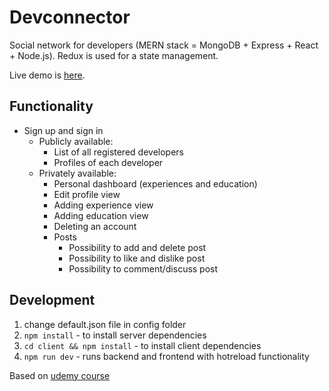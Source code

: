 # Devconnector

Social network for developers (MERN stack = MongoDB + Express + React + Node.js). Redux is used for a state management.

Live demo is [here](https://murmuring-basin-59894.herokuapp.com/).

## Functionality

- Sign up and sign in
  - Publicly available:
    - List of all registered developers
    - Profiles of each developer
  - Privately available:
    - Personal dashboard (experiences and education)
    - Edit profile view
    - Adding experience view
    - Adding education view
    - Deleting an account
    - Posts
      - Possibility to add and delete post
      - Possibility to like and dislike post
      - Possibility to comment/discuss post

## Development

1. change default.json file in config folder
2. `npm install` - to install server dependencies
3. `cd client && npm install` - to install client dependencies
4. `npm run dev` - runs backend and frontend with hotreload functionality

Based on [udemy course](https://www.udemy.com/mern-stack-front-to-back/)
